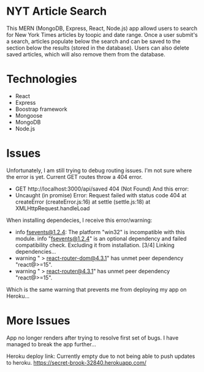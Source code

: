 # NYT Article Search

This MERN (MongoDB, Express, React, Node.js) app allowd users to search for New York Times articles by toopic and date range. Once a user submit's a search, articles populate below the search and can be saved to the section below the results (stored in the database). Users can also delete saved articles, which will also remove them from the database.

# Technologies
- React
- Express
- Boostrap framework
- Mongoose
- MongoDB
- Node.js

# Issues
Unfortunately, I am still trying to debug routing issues. I'm not sure where the error is yet. Current GET routes throw a 404 error.
- GET http://localhost:3000/api/saved 404 (Not Found)
And this error:
- Uncaught (in promise) Error: Request failed with status code 404
    at createError (createError.js:16)
    at settle (settle.js:18)
    at XMLHttpRequest.handleLoad

When installing dependecies, I receive this error/warning:
- info fsevents@1.2.4: The platform "win32" is incompatible with this module. info "fsevents@1.2.4" is an optional dependency and failed compatibility check. Excluding it from installation. [3/4] Linking dependencies...
- warning " > react-router-dom@4.3.1" has unmet peer dependency "react@>=15".
- warning " > react-router@4.3.1" has unmet peer dependency "react@>=15".

Which is the same warning that prevents me from deploying my app on Heroku...

# More Issues
App no longer renders after trying to resolve first set of bugs. I have managed to break the app further...



Heroku deploy link: Currently empty due to not being able to push updates to heroku.
https://secret-brook-32840.herokuapp.com/

